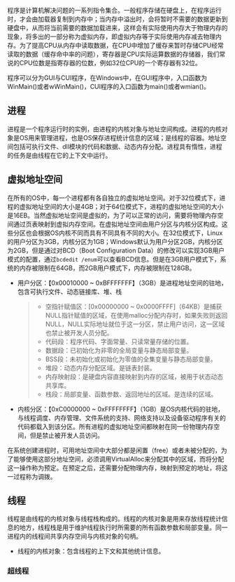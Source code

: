 
程序是计算机解决问题的一系列指令集合。一般程序存储在硬盘上，在程序运行时，才会由加载器复制到内存中；当内存中溢出时，会将暂时不需要的数据更新到硬盘中，从而将当前需要的数据加载进来，这样会有实际使用内存大于物理内存的现象，将多出的一部分称为虚拟内存，即虚拟内存等于实际使用内存减去物理内存。为了提高CPU从内存中读取数据，在CPU中增加了缓存来暂时存储CPU经常读取的数据（缓存命中率的问题），寄存器是CPU实际运算数据的存储器，我们常说的CPU位数是指寄存器的位数，例如32位CPU的一个寄存器有32位。

程序可以分为GUI与CUI程序，在Windows中，在GUI程序中，入口函数为WinMain()或者wWinMain()，CUI程序的入口函数为main()或者wmian()。

## 进程

进程是一个程序运行时的实例，由进程的内核对象与地址空间构成。进程的内核对象是OS用来管理进程，也是OS保存进程统计信息的区域；是线程的容器。地址空间包括可执行文件、dll模块的代码和数据、动态内存分配。进程具有惰性，进程的任务是由线程在它的上下文中运行。

## 虚拟地址空间

在所有的OS中，每一个进程都有各自独立的虚拟地址空间。对于32位模式下，进程的虚拟地址空间的大小是4GB；对于64位模式下，进程的虚拟地址空间的大小是16EB。当然虚拟地址空间是虚拟的，为了可以正常的访问，需要将物理内存空间通过页表映射到虚拟内存空间。在虚拟地址空间由用户分区与内核分区构成。这些分区也会根据OS内核不同而具有不同具有不同的大小。在32位模式下，Linux的用户分区为3GB，内核分区为1GB；Windows默认为用户分区2GB，内核分区为2GB，但是通过对BCD（Boot Configuration Data）的修改可以实现3GB用户模式的配置，通过`bcdedit /enum`可以查看BCD信息。但是在3GB用户模式下，系统的内存被限制在64GB，而2GB用户模式下，内存被限制在128GB。

<!-- * 空指针赋值分区：【0x00000000 ~ 0x0000FFFF】这个分区是帮助开发人员捕获对空指针的赋值。当 -->
<!-- cnblogs.com/beixiaobei/p/10507462.html -->
* 用户分区：【0x00010000 ~ 0xBFFFFFFF】（3GB）是进程地址空间的驻地，包含可执行文件、动态链接库、堆、栈
  
  > * 空指针赋值区：[0x00000000 ~ 0x0000FFFF]（64KB）是捕获NULL指针赋值的区域，在使用malloc分配内存时，如果失败则返回NULL，NULL实际地址就位于这一分区，禁止用户访问，这一区域也禁止被开发人员分配。
  > * 代码段：程序代码、字面常量、只读常量存储的位置。
  > * 数据段：已初始化为非零的全局变量与静态局部变量。
  > * BSS段：未初始化或初始化为零值的全集变量与静态局部变量。
  > * 堆段：动态内存分配区域。是链表封装。
  > * 内存映射段：是硬盘内容直接映射到内存的区域，被用于状态动态共享库。
  > * 栈段：局部变量、函数参数、返回地址的区域。是连续的区域。

* 内核分区：【0xC0000000 ~ 0xFFFFFFFF】（1GB）是OS内核代码的驻地，与线程调度、内存管理、文件系统的支持、网络支持以及设备驱动程序有关的代码都载入到该分区。所有进程的虚拟地址空间都映射在同一份物理内存空间，但是禁止被开发人员访问。

在系统创建进程时，可用地址空间中大部分都是闲置（free）或者未被分配的，为了能够使用这部分地址空间，必须调用VirtualAlloc来分配其中的区域，而将分配这一操作称为预定。在预定之后，还需要分配物理内存，映射到预定的地址，将这一过程称为调拨。


## 线程

线程是由线程的内核对象与线程栈构成的。线程的内核对象是用来存放线程统计信息的地方，线程栈是用于维护线程执行时所需要的所有函数参数和局部变量。同一进程内的线程间共享内存空间与内核对象的句柄。

* 线程的内核对象：包含线程的上下文和其他统计信息。

### 超线程

